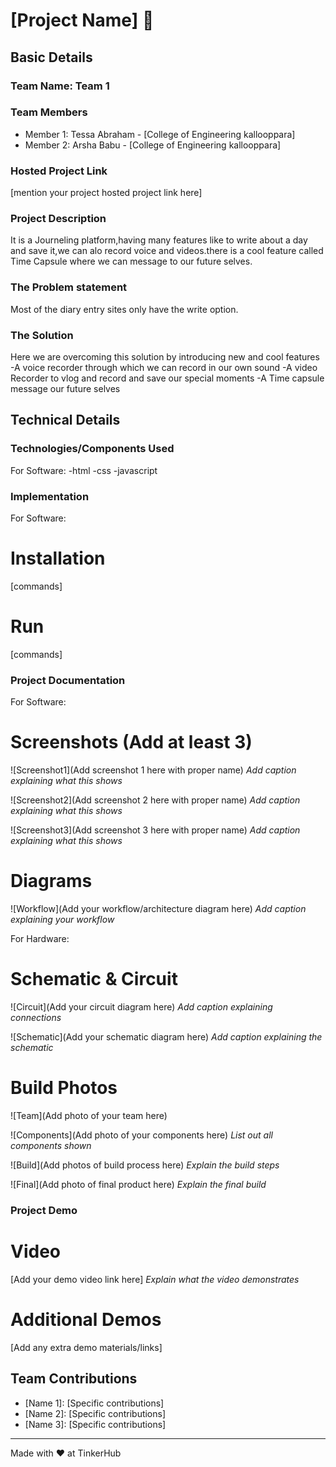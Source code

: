 # [Project Name] 🎯


## Basic Details
### Team Name: Team 1 


### Team Members
- Member 1: Tessa Abraham - [College of Engineering kallooppara]
- Member 2: Arsha Babu - [College of Engineering kallooppara]

### Hosted Project Link
[mention your project hosted project link here]

### Project Description
It is a Journeling platform,having many features like to write about a day and save it,we can alo record voice and videos.there is a cool feature called Time Capsule where we can message to our future selves.


### The Problem statement
Most of the diary entry sites only have the write option.

### The Solution
Here we are overcoming this solution by introducing new and cool features
-A voice recorder through which we can record in our own sound
-A video Recorder to vlog and record and save our special moments
-A Time capsule message our future selves

## Technical Details
### Technologies/Components Used
For Software:
-html
-css
-javascript


### Implementation
For Software:
# Installation
[commands]

# Run
[commands]

### Project Documentation
For Software:

# Screenshots (Add at least 3)
![Screenshot1](Add screenshot 1 here with proper name)
*Add caption explaining what this shows*

![Screenshot2](Add screenshot 2 here with proper name)
*Add caption explaining what this shows*

![Screenshot3](Add screenshot 3 here with proper name)
*Add caption explaining what this shows*

# Diagrams
![Workflow](Add your workflow/architecture diagram here)
*Add caption explaining your workflow*

For Hardware:

# Schematic & Circuit
![Circuit](Add your circuit diagram here)
*Add caption explaining connections*

![Schematic](Add your schematic diagram here)
*Add caption explaining the schematic*

# Build Photos
![Team](Add photo of your team here)


![Components](Add photo of your components here)
*List out all components shown*

![Build](Add photos of build process here)
*Explain the build steps*

![Final](Add photo of final product here)
*Explain the final build*

### Project Demo
# Video
[Add your demo video link here]
*Explain what the video demonstrates*

# Additional Demos
[Add any extra demo materials/links]

## Team Contributions
- [Name 1]: [Specific contributions]
- [Name 2]: [Specific contributions]
- [Name 3]: [Specific contributions]

---
Made with ❤️ at TinkerHub
